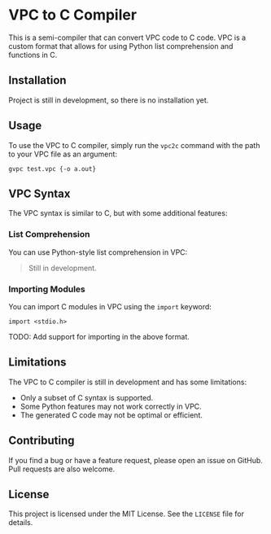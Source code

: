 # VPC to C Compiler

This is a semi-compiler that can convert VPC code to C code. VPC is a custom format that allows for using Python list comprehension and functions in C.

## Installation

Project is still in development, so there is no installation yet.

## Usage

To use the VPC to C compiler, simply run the `vpc2c` command with the path to your VPC file as an argument:

```
gvpc test.vpc {-o a.out}
```

## VPC Syntax

The VPC syntax is similar to C, but with some additional features:

### List Comprehension

You can use Python-style list comprehension in VPC:

> Still in development.

### Importing Modules

You can import C modules in VPC using the `import` keyword:

```
import <stdio.h>
```

TODO: Add support for importing in the above format.

## Limitations

The VPC to C compiler is still in development and has some limitations:

- Only a subset of C syntax is supported.
- Some Python features may not work correctly in VPC.
- The generated C code may not be optimal or efficient.

## Contributing

If you find a bug or have a feature request, please open an issue on GitHub. Pull requests are also welcome.

## License

This project is licensed under the MIT License. See the `LICENSE` file for details.